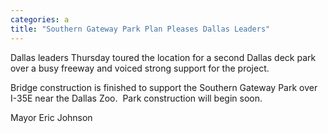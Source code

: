 ```yaml
---
categories: a
title: "Southern Gateway Park Plan Pleases Dallas Leaders"
---
```


Dallas leaders Thursday toured the location for a second Dallas deck park over a busy freeway and voiced strong support for the project.



Bridge construction is finished to support the Southern Gateway Park over I-35E near the Dallas Zoo.  Park construction will begin soon.



Mayor Eric Johnson 